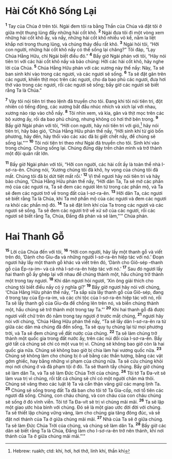 # Hài Cốt Khô Sống Lại
<sup><b>1</b></sup> Tay của Chúa ở trên tôi. Ngài đem tôi ra bằng Thần của Chúa và đặt tôi ở giữa một thung lũng đầy những hài cốt khô. <sup><b>2</b></sup> Ngài đưa tôi đi một vòng xem những hài cốt khô ấy, và nầy, những hài cốt khô nhiều vô kể, nằm la liệt khắp nơi trong thung lũng, và chúng thảy đều rất khô. <sup><b>3</b></sup> Ngài hỏi tôi, “Hỡi con người, những hài cốt khô nầy có thể sống lại chăng?” Tôi đáp, “Lạy Chúa Hằng Hữu, chỉ Ngài biết điều đó.” <sup><b>4</b></sup> Bấy giờ Ngài phán với tôi, “Hãy nói tiên tri với các hài cốt khô nầy và bảo chúng: Hỡi các hài cốt khô, hãy nghe lời của Chúa. <sup><b>5</b></sup> Chúa Hằng Hữu phán với các xương này thế nầy: Này, Ta sẽ ban sinh khí vào trong các ngươi, và các ngươi sẽ sống. <sup><b>6</b></sup> Ta sẽ đặt gân trên các ngươi, khiến thịt mọc trên các ngươi, cho da bao phủ các ngươi, đưa hơi thở vào trong các ngươi, rồi các ngươi sẽ sống; bấy giờ các ngươi sẽ biết rằng Ta là Chúa.”

<sup><b>7</b></sup> Vậy tôi nói tiên tri theo lệnh đã truyền cho tôi. Ðang khi tôi nói tiên tri, đột nhiên có tiếng động, các xương bắt đầu nhúc nhích và xích lại với nhau, xương nào ráp vào chỗ nấy. <sup><b>8</b></sup> Tôi nhìn xem, và kìa, gân và thịt mọc trên các bộ xương ấy, rồi da bao phủ chúng, nhưng không có hơi thở bên trong. <sup><b>9</b></sup> Bấy giờ Ngài phán với tôi, “Hỡi con người, hãy nói tiên tri với gió,[^1] hãy nói tiên tri, hãy bảo gió, ‘Chúa Hằng Hữu phán thế nầy, “Hỡi sinh khí từ gió bốn phương, hãy đến, hãy thổi vào các xác đã bị giết chết nầy, để chúng sẽ sống lại.”’” <sup><b>10</b></sup> Tôi nói tiên tri theo như Ngài đã truyền cho tôi. Sinh khí vào trong chúng. Chúng sống lại. Chúng đứng dậy trên chân mình và trở thành một đội quân rất lớn.

<sup><b>11</b></sup> Bấy giờ Ngài phán với tôi, “Hỡi con người, các hài cốt ấy là toàn thể nhà I-sơ-ra-ên. Chúng nói, ‘Xương chúng tôi đã khô, hy vọng của chúng tôi đã mất. Chúng tôi đã bị dứt tiệt mất rồi.’ <sup><b>12</b></sup> Vì thế ngươi hãy nói tiên tri và hãy bảo chúng, ‘Chúa Hằng Hữu phán thế nầy, “Hỡi dân Ta, Ta sẽ mở các phần mộ của các ngươi ra, Ta sẽ đem các ngươi lên từ trong các phần mộ, và Ta sẽ đem các ngươi trở về trong đất của I-sơ-ra-ên. <sup><b>13</b></sup> Hỡi dân Ta, các ngươi sẽ biết rằng Ta là Chúa, khi Ta mở phần mộ của các ngươi và đem các ngươi ra khỏi các phần mộ đó. <sup><b>14</b></sup> Ta sẽ đặt linh khí của Ta trong các ngươi và các ngươi sẽ sống. Ta sẽ đem các ngươi trở về xứ sở của các ngươi, rồi các ngươi sẽ biết rằng Ta, Chúa, Ðấng đã phán và sẽ làm,”’” Chúa phán.

# Hai Thanh Gỗ
<sup><b>15</b></sup> Lời của Chúa đến với tôi, <sup><b>16</b></sup> “Hỡi con người, hãy lấy một thanh gỗ và viết trên đó, ‘Dành cho Giu-đa và những người I-sơ-ra-ên hiệp tác với nó.’ Ðoạn ngươi hãy lấy một thanh gỗ khác và viết trên đó, ‘Dành cho Giô-sép –thanh gỗ của Ép-ra-im– và cả nhà I-sơ-ra-ên hiệp tác với nó.’ <sup><b>17</b></sup> Sau đó ngươi lấy hai thanh gỗ ấy ghép lại với nhau để chúng thành một, hầu chúng trở thành một trong tay ngươi. <sup><b>18</b></sup> Khi dân ngươi hỏi ngươi, ‘Xin ông giải thích cho chúng tôi biết điều nầy có ý nghĩa gì?’ <sup><b>19</b></sup> Bấy giờ ngươi hãy nói với chúng, ‘Chúa Hằng Hữu phán thế nầy, “Ta sắp sửa lấy thanh gỗ của Giô-sép, đang ở trong tay của Ép-ra-im, và các chi tộc của I-sơ-ra-ên hiệp tác với nó, rồi Ta sẽ lấy thanh gỗ của Giu-đa để chồng lên trên nó, và biến chúng thành một, hầu chúng sẽ trở thành một trong tay Ta.”’ <sup><b>20</b></sup> Khi hai thanh gỗ đã được ngươi viết chữ trên đó nằm trong tay ngươi ở trước mắt chúng, <sup><b>21</b></sup> ngươi hãy nói với chúng, ‘Chúa Hằng Hữu phán thế nầy, “Ta sẽ lấy dân I-sơ-ra-ên ra từ giữa các dân mà chúng đã đến sống, Ta sẽ quy tụ chúng lại từ mọi phương trời, và Ta sẽ đem chúng về đất nước của chúng. <sup><b>22</b></sup> Ta sẽ làm chúng trở thành một quốc gia trong đất nước ấy, trên các núi đồi của I-sơ-ra-ên. Bấy giờ tất cả chúng sẽ chỉ có một vua trị vì. Chúng sẽ không bao giờ còn là hai quốc gia nữa. Chúng sẽ không bao giờ bị chia làm hai vương quốc nữa. <sup><b>23</b></sup> Chúng sẽ không làm cho chúng bị ô uế bằng các thần tượng, bằng các vật gớm ghiếc, hay bằng những vi phạm của chúng nữa. Ta sẽ cứu chúng khỏi mọi nơi chúng ở và đã phạm tội ở đó. Ta sẽ thanh tẩy chúng. Bấy giờ chúng sẽ làm dân Ta, và Ta sẽ làm Ðức Chúa Trời của chúng. <sup><b>24</b></sup> Tôi tớ Ta Ða-vít sẽ làm vua trị vì chúng, rồi tất cả chúng sẽ chỉ có một người chăn mà thôi. Chúng sẽ vâng theo các luật lệ Ta và cẩn thận vâng giữ các mạng lịnh Ta. <sup><b>25</b></sup> Chúng sẽ sống trong đất Ta đã ban cho tôi tớ Ta Gia-cốp, nơi tổ tiên các ngươi đã sống. Chúng, con cháu chúng, và con cháu của con cháu chúng sẽ sống ở đó vĩnh viễn. Tôi tớ Ta Ða-vít sẽ trị vì chúng mãi mãi. <sup><b>26</b></sup> Ta sẽ lập một giao ước hòa bình với chúng. Ðó sẽ là một giao ước đời đời với chúng. Ta sẽ thiết lập chúng vững vàng, làm cho chúng gia tăng đông đúc, và sẽ đặt nơi thánh của Ta ở giữa chúng mãi mãi. <sup><b>27</b></sup> Nhà của Ta sẽ ở giữa chúng. Ta sẽ làm Ðức Chúa Trời của chúng, và chúng sẽ làm dân Ta. <sup><b>28</b></sup> Bấy giờ các dân sẽ biết rằng Ta là Chúa, Ðấng làm cho I-sơ-ra-ên trở nên thánh, khi nơi thánh của Ta ở giữa chúng mãi mãi.”’”

[^1]: Hebrew: ruakh; ctd: khí, hơi, hơi thở, linh khí, thần khí
